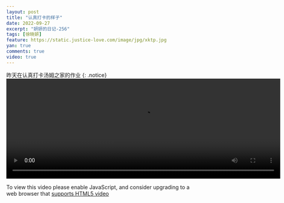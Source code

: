 ```yaml
---
layout: post
title: "认真打卡的样子"
date: 2022-09-27
excerpt: "妍妍的日记-256"
tags: [徐晓妍]
feature: https://static.justice-love.com/image/jpg/xktp.jpg
yan: true
comments: true
video: true
---
```

昨天在认真打卡汤姆之家的作业
{: .notice}
<video id="my-video" class="video-js vjs-16-9 clipboard" controls preload="auto" width="722" height="264" data-setup="{}">
    <source src="{{ site.staticUrl }}/yanyan/video/zuoyedakakewen1.mp4" type='video/mp4'>
    <p class="vjs-no-js">
        To view this video please enable JavaScript, and consider upgrading to a web browser that
        <a href="http://videojs.com/html5-video-support/" target="_blank">supports HTML5 video</a>
    </p>
</video>
